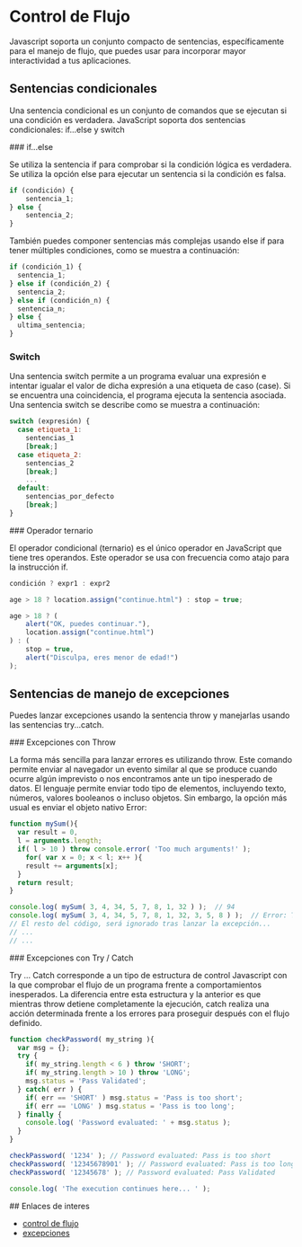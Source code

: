 # Control de Flujo

Javascript soporta un conjunto compacto de sentencias, específicamente para el manejo de flujo, que puedes usar para incorporar mayor interactividad a tus aplicaciones.

## Sentencias condicionales

Una sentencia condicional es un conjunto de comandos que se ejecutan si una condición es verdadera. JavaScript soporta dos sentencias condicionales: if...else y switch

### if...else

Se utiliza la sentencia if para comprobar si la condición lógica es verdadera. Se utiliza la opción else para ejecutar un sentencia si la condición es falsa.

```javascript
if (condición) {
    sentencia_1;
} else { 
    sentencia_2;
}
```

También puedes componer sentencias más complejas usando else if para tener múltiples condiciones, como se muestra a continuación:

```javascript
if (condición_1) {
  sentencia_1;
} else if (condición_2) {
  sentencia_2;
} else if (condición_n) {
  sentencia_n;
} else {
  ultima_sentencia;
}
```

### Switch

Una sentencia switch permite a un programa evaluar una expresión e intentar igualar el valor de dicha expresión a una etiqueta de caso (case). Si se encuentra una coincidencia, el programa ejecuta la sentencia asociada. Una sentencia switch se describe como se muestra a continuación:

``` javascript
switch (expresión) {
  case etiqueta_1:
    sentencias_1
    [break;]
  case etiqueta_2:
    sentencias_2
    [break;]
    ...
  default:
    sentencias_por_defecto
    [break;]
}
```

### Operador ternario

El operador condicional (ternario) es el único operador en JavaScript que tiene tres operandos. Este operador se usa con frecuencia como atajo para la instrucción if.

```javascript
condición ? expr1 : expr2

age > 18 ? location.assign("continue.html") : stop = true;

age > 18 ? (
    alert("OK, puedes continuar."),
    location.assign("continue.html")
) : (
    stop = true,
    alert("Disculpa, eres menor de edad!")
);
```

## Sentencias de manejo de excepciones

Puedes lanzar excepciones usando la sentencia throw y manejarlas usando las sentencias try...catch.

### Excepciones con Throw

La forma más sencilla para lanzar errores es utilizando throw. Este comando permite enviar al navegador un evento similar al que se produce cuando ocurre algún imprevisto o nos encontramos ante un tipo inesperado de datos. El lenguaje permite enviar todo tipo de elementos, incluyendo texto, números, valores booleanos o incluso objetos. Sin embargo, la opción más usual es enviar el objeto nativo Error:

```javascript
function mySum(){
  var result = 0,
  l = arguments.length;
  if( l > 10 ) throw console.error( 'Too much arguments!' );
    for( var x = 0; x < l; x++ ){
    result += arguments[x];
  }
  return result;
}

console.log( mySum( 3, 4, 34, 5, 7, 8, 1, 32 ) );  // 94
console.log( mySum( 3, 4, 34, 5, 7, 8, 1, 32, 3, 5, 8 ) );  // Error: Too much arguments
// El resto del código, será ignorado tras lanzar la excepción...
// ...
// ...
```

### Excepciones con Try / Catch

Try … Catch corresponde a un tipo de estructura de control Javascript con la que comprobar el flujo de un programa frente a comportamientos inesperados. La diferencia entre esta estructura y la anterior es que mientras throw detiene completamente la ejecución, catch realiza una acción determinada frente a los errores para proseguir después con el flujo definido.

```javascript
function checkPassword( my_string ){
  var msg = {};
  try {
    if( my_string.length < 6 ) throw 'SHORT';
    if( my_string.length > 10 ) throw 'LONG';
    msg.status = 'Pass Validated';
  } catch( err ) {
    if( err == 'SHORT' ) msg.status = 'Pass is too short';
    if( err == 'LONG' ) msg.status = 'Pass is too long';
  } finally {
    console.log( 'Password evaluated: ' + msg.status );
  }
}

checkPassword( '1234' ); // Password evaluated: Pass is too short
checkPassword( '12345678901' ); // Password evaluated: Pass is too long
checkPassword( '12345678' ); // Password evaluated: Pass Validated

console.log( 'The execution continues here... ' );
```

## Enlaces de interes

* [control de flujo](https://developer.mozilla.org/es/docs/Web/JavaScript/Guide/Control_de_flujo_y_manejo_de_errores)
* [excepciones](http://www.etnassoft.com/2011/01/30/excepciones-en-javascript/)